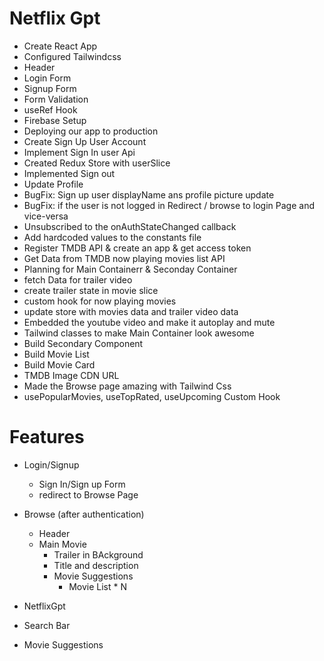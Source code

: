 # Netflix Gpt

- Create React App
- Configured Tailwindcss
- Header
- Login Form
- Signup Form
- Form Validation
- useRef Hook
- Firebase Setup
- Deploying our app to production
- Create Sign Up User Account
- Implement Sign In user Api
- Created Redux Store with userSlice
- Implemented Sign out
- Update Profile
- BugFix: Sign up user displayName ans profile picture update
- BugFix: if the user is not logged in Redirect / browse to login Page and vice-versa
- Unsubscribed to the onAuthStateChanged callback
- Add hardcoded values to the constants file
- Register TMDB API & create an app & get access token
- Get Data from TMDB now playing movies list API
- Planning for Main Containerr & Seconday Container
- fetch Data for trailer video
- create trailer state in movie slice
- custom hook for now playing movies
- update store with movies data and trailer video data
- Embedded the youtube video and make it autoplay and mute
- Tailwind classes to make Main Container look awesome
- Build Secondary Component
- Build Movie List
- Build Movie Card
- TMDB Image CDN URL
- Made the Browse page amazing with Tailwind Css
- usePopularMovies, useTopRated, useUpcoming Custom Hook

# Features

- Login/Signup

  - Sign In/Sign up Form
  - redirect to Browse Page

- Browse (after authentication)

  - Header
  - Main Movie
    - Trailer in BAckground
    - Title and description
    - Movie Suggestions
      - Movie List \* N

- NetflixGpt
- Search Bar
- Movie Suggestions

